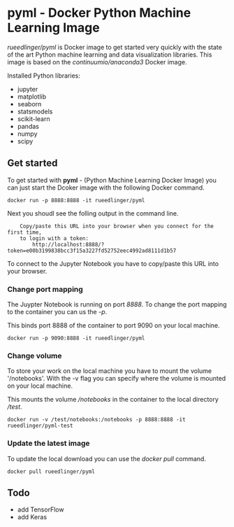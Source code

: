 # pyml - Docker Python Machine Learning Image
_rueedlinger/pyml_ is Docker image to get started very quickly with the state of the art 
Python machine learning and data visualization libraries. This image is based on the _continuumio/anaconda3_ Docker 
image.

Installed Python libraries:

- jupyter 
- matplotlib 
- seaborn
- statsmodels
- scikit-learn 
- pandas 
- numpy 
- scipy 

## Get started

To get started with __pyml__ - (Python Machine Learning Docker Image) you can just start the Dcoker image with the following Docker command.  

    docker run -p 8888:8888 -it rueedlinger/pyml

Next you shoudl see the folling output in the command line.

        Copy/paste this URL into your browser when you connect for the first time,
        to login with a token:
            http://localhost:8888/?token=e00b3199838bcc3f15a3227fd52752eec4992ad8111d1b57

To connect to the Jupyter Notebook you have to copy/paste this URL into your browser.

### Change port mapping
The Juypter Notebook is running  on port _8888_. To change the port mapping to the 
container you can us the _-p_. 

This binds port 8888 of the container to port 9090 on your local machine.
    
    docker run -p 9090:8888 -it rueedlinger/pyml

### Change volume
To store your work on the local machine you have to mount the volume '/notebooks'. 
With the -v flag you can specify where the volume is mounted on your local machine.

This mounts the volume _/notebooks_ in the container to the local directory _/test_.

    docker run -v /test/notebooks:/notebooks -p 8888:8888 -it rueedlinger/pyml-test

### Update the latest image
To update the local download you can use the _docker pull_ command.

    docker pull rueedlinger/pyml

## Todo
- add TensorFlow
- add Keras